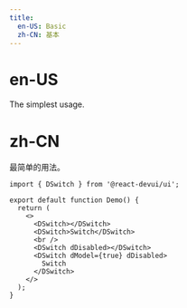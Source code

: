 ```yaml
---
title:
  en-US: Basic
  zh-CN: 基本
---
```


# en-US

The simplest usage.

# zh-CN

最简单的用法。

```tsx
import { DSwitch } from '@react-devui/ui';

export default function Demo() {
  return (
    <>
      <DSwitch></DSwitch>
      <DSwitch>Switch</DSwitch>
      <br />
      <DSwitch dDisabled></DSwitch>
      <DSwitch dModel={true} dDisabled>
        Switch
      </DSwitch>
    </>
  );
}
```
